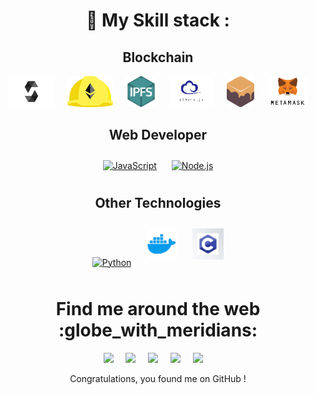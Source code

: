 

<h1 align="center"> 🍁 My Skill stack :</h1>
<h2 align="center">Blockchain</h2>
<div align="center" style="display: flex; justify-content: center; flex-wrap: wrap; gap: 20px;">  
  <a href="https://github.com/ENZOMOTIVE/enzomotive/blob/main/solidity-1.png?raw=true" target="_blank">
    <img src="https://github.com/ENZOMOTIVE/enzomotive/blob/main/solidity-1.png?raw=true" alt="Solidity" height="50" />
  </a>
  <a href="https://github.com/ENZOMOTIVE/enzomotive/blob/main/hardhat-logo.jpg?raw=true" target="_blank">
    <img src="https://github.com/ENZOMOTIVE/enzomotive/blob/main/hardhat-logo.jpg?raw=true" alt="Hardhat" height="50" />
  </a>
  <a href="https://github.com/ENZOMOTIVE/enzomotive/blob/main/IPFS-logo.png?raw=true" target="_blank">
    <img src="https://github.com/ENZOMOTIVE/enzomotive/blob/main/IPFS-logo.png?raw=true" alt="IPFS" height="50" />
  </a>
  <a href="https://github.com/ENZOMOTIVE/enzomotive/blob/main/ether.js-logo.png?raw=true" target="_blank">
    <img src="https://github.com/ENZOMOTIVE/enzomotive/blob/main/ether.js-logo.png?raw=true" alt="Ether.js" height="50" />
  </a>
  <a href="https://github.com/ENZOMOTIVE/enzomotive/blob/main/ganache-logo.png?raw=true" target="_blank">
    <img src="https://github.com/ENZOMOTIVE/enzomotive/blob/main/ganache-logo.png?raw=true" alt="Ganache" height="50" />
  </a>
  <a href="https://github.com/ENZOMOTIVE/enzomotive/blob/main/metamask-logo.png?raw=true" target="_blank">
    <img src="https://github.com/ENZOMOTIVE/enzomotive/blob/main/metamask-logo.png?raw=true" alt="MetaMask" height="50" />
  </a>
</div>




<h2 align="center"> Web Developer </h2>
  <div align="center">  
<a href="https://www.javascript.com/" target="_blank"><img style="margin: 10px" src="https://sambitsargam.github.io/readme/skills-assets/javascript-original.svg" alt="JavaScript" height="50" /></a>  
<a href="https://nodejs.org/" target="_blank"><img style="margin: 10px" src="https://sambitsargam.github.io/readme/skills-assets/nodejs-original-wordmark.svg" alt="Node.js" height="50" /></a>  
</div>

<h2 align="center"> Other Technologies</h2>
  <div align="center">  
<a href="https://www.python.org/" target="_blank"><img style="margin: 10px" src="https://sambitsargam.github.io/readme/skills-assets/python-original.svg" alt="Python" height="50" /></a> 
<a href="https://www.python.org/" target="_blank"><img style="margin: 10px" src="https://github.com/ENZOMOTIVE/enzomotive/blob/main/docker-logo.png?raw=true" alt="Docker" height="50" /></a>    
<a href="https://www.python.org/" target="_blank"><img style="margin: 10px" src="https://github.com/ENZOMOTIVE/enzomotive/blob/main/c-logo.jpg?raw=true" alt="Docker" height="50" /></a>   
</div>
  
  





<h1 align="center"> Find me around the web :globe_with_meridians:</h1>
<p align="center">
  <a href="https://www.linkedin.com/in/sambitsargam/"><img src="https://img.shields.io/badge/linkedin-%230077B5.svg?&style=for-the-badge&logo=linkedin&logoColor=white" /></a>&nbsp;&nbsp;&nbsp;&nbsp;
  <a href="mailto:sambitsargam2003@gmail.com"><img src="https://img.shields.io/badge/gmail-%23D14836.svg?&style=for-the-badge&logo=gmail&logoColor=white" /></a>&nbsp;&nbsp;&nbsp;&nbsp;
  <a href="https://www.twitter.com/sambitsargam"><img src="https://img.shields.io/badge/twitter-%231DA1F2.svg?&style=for-the-badge&logo=twitter&logoColor=white" /></a>&nbsp;&nbsp;&nbsp;&nbsp;
  <a href="https://www.instagram.com/myself_sambit/"><img src="https://img.shields.io/badge/Instagram-E4405F?style=for-the-badge&logo=instagram&logoColor=white" /></a>&nbsp;&nbsp;&nbsp;&nbsp;
  <a href="https://medium.com/@sambitsargam"><img src="https://img.shields.io/badge/medium-%2312100E.svg?&style=for-the-badge&logo=medium&logoColor=white" /></a>&nbsp;&nbsp;&nbsp;&nbsp;
</p>

 <p align="center"> Congratulations, you found me on GitHub ! </p>
